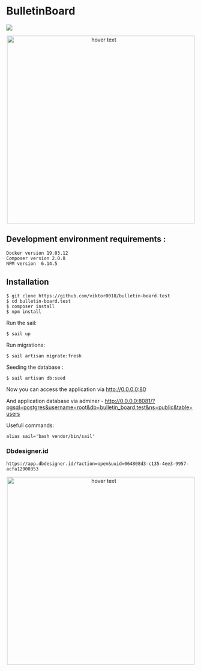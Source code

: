 # BulletinBoard

![](https://img.shields.io/github/stars/viktor0018/bulletin-board.test.svg)

<p align="center">
  <img src="https://sun9-30.userapi.com/impg/gvrzAaO3aTzrv30QeP9RmlUCgkMXv2a9pOowbw/ky0484i3A6U.jpg?size=1320x1276&quality=96&proxy=1&sign=aaa12f9617b7f14d4a1f223d7a887a9d&type=album" width="500" title="hover text">
</p>

## Development environment requirements :

    Docker version 19.03.12
    Composer version 2.0.8
    NPM version  6.14.5

## Installation

    $ git clone https://github.com/viktor0018/bulletin-board.test
    $ cd bulletin-board.test
    $ composer install
    $ npm install

Run the sail:

    $ sail up

Run migrations:

    $ sail artisan migrate:fresh

Seeding the database :

    $ sail artisan db:seed

Now you can access the application via http://0.0.0.0:80

And application database via adminer - http://0.0.0.0:8081/?pgsql=postgres&username=root&db=bulletin_board.test&ns=public&table=users

Usefull commands:

    alias sail='bash vendor/bin/sail'

### Dbdesigner.id

    https://app.dbdesigner.id/?action=open&uuid=064808d3-c135-4ee3-9957-acfa12900353

<p align="center">
  <img src="https://sun9-51.userapi.com/impg/6fxouferzZU0MXSz9_p2VFf7-7q8ipJhsdt6bA/HbWZdzLL3UU.jpg?size=2560x1511&quality=96&proxy=1&sign=085cf6904b6d322b5631a78c5ffcf9b1&type=album" width="500" title="hover text">
</p>
